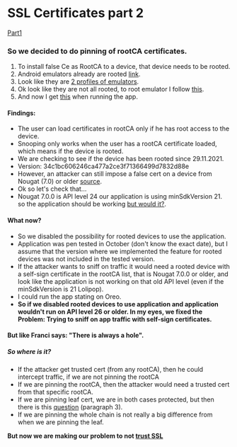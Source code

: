 
# SSL Certificates part 2
[Part1](https://github.com/PrimozRatej/SSL-Certificates) 
### So we decided to do pinning of rootCA certificates.
1. To install false Ce as RootCA to a device, that device needs to be rooted.
2.  Android emulators already are rooted  [link](https://stackoverflow.com/questions/5095234/how-to-get-root-access-on-android-emulator#:~:text=Please%20note%20that,Chris%20Stratton).
3.  Look like they are  [2 profiles of emulators](https://stackoverflow.com/questions/53662102/adb-root-command-returns-adbd-cannot-run-as-root-in-production-builds-even-o/53662443#:~:text=I%20checked%20some,for%20more%20information.).
4. Ok look like they are not all rooted, to root emulator I follow  [this](https://docs.mitmproxy.org/stable/howto-install-system-trusted-ca-android/#:~:text=Instructions%20for%20API%20LEVEL%20%3E%2028).
5. And now I get [this](https://drive.google.com/file/d/1t3blJA-X9P-Mi2l7LHP0KhKKldxPx9dQ/view?usp=sharing) when running the app.
####   Findings:
- The user can load certificates in rootCA only if he has root access to the device.
- Snooping only works when the user has a rootCA certificate loaded, which means if the device is rooted.  
- We are checking to see if the device has been rooted since 29.11.2021. 
- Version: 34c1bc606246ca477a2ce3f71366499d7832d88e
- However, an attacker can still impose a false cert on a device from Nougat (7.0) or older [source](https://stackoverflow.com/questions/4461360/how-to-install-trusted-ca-certificate-on-android-device).
- Ok so let's check that...
- Nougat 7.0.0 is API level 24 our application is using minSdkVersion 21. so the application should be working [but would it?](https://drive.google.com/file/d/1WJ_khoutmjn6k7Sq5x8FFsDqizqqf5M3/view?usp=sharing).
#### What now?
- So we disabled the possibility for rooted devices to use the application.
- Application was pen tested in October (don't know the exact date), but I assume that the version where we implemented the feature for rooted devices was not included in the tested version.
- If the attacker wants to sniff on traffic it would need a rooted device with a self-sign certificate in the rootCA list, that is Nougat 7.0.0 or older, and look like the application is not working on that old API level (even if the minSdkVersion is 21 Lolipop).
- I could run the app stating on Oreo.
- **So if we disabled rooted devices to use application and application wouldn't run on API level 26 or older. In my eyes, we fixed the Problem: Trying to sniff on app traffic with self-sign certificates.** 

#### But like Franci says: "There is always a hole". 
##### So where is it?
- If the attacker get trusted cert (from any rootCA), then he could intercept traffic, if we are not pinning the rootCA
- If we are pinning the rootCA, then the attacker would need a trusted cert from that specific rootCA.
- If we are pinning leaf cert, we are in both cases protected, but then there is this [question](https://security.stackexchange.com/questions/224246/certficate-pinning-should-i-pin-the-leaf-or-intermediate#:~:text=You%20can%20pin,of%20the%20differences:) (paragraph 3).
- If we are pinning the whole chain is not really a big difference from when we are pinning the leaf.

**But now we are making our problem to not [trust SSL](https://stackoverflow.com/questions/585129/why-do-we-trust-ssl-certificates/585140#:~:text=why%20do%20we%20trust%20SSL%20certificates%3F)**
